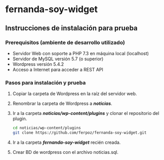 # fernanda-soy-widget

## Instrucciones de instalación para prueba

### Prerequisitos (ambiente de desarrollo utilizado)

* Servidor Web con soporte a PHP 7.3 en máquina local (localhost)  
* Servidor de MySQL versión 5.7 (o superior)
* Wordpress versión 5.4.2
* Acceso a Internet para acceder a REST API

### Pasos para instalación y prueba

1. Copiar la carpeta de Wordpress en la raíz del servidor web.
1. Renombrar la carpeta de Wordpress a _**noticias**_.
1. Ir a la carpeta _**noticias/wp-content/plugins**_ y clonar el repositorio del plugin.

    ```bash
    cd noticias/wp-content/plugins
    git clone https://github.com/ferpoz/fernanda-soy-widget.git
    ```

1. Ir a la carpeta _**fernanda-soy-widget**_ recién creada.
1. Crear BD de wordpress con el archivo noticias.sql.
